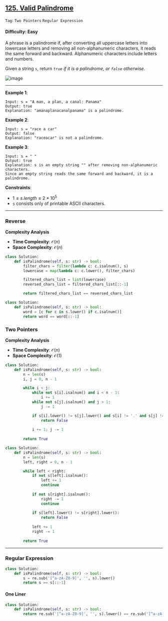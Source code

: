 ## [125. Valid Palindrome](https://leetcode.com/problems/valid-palindrome)

```Tag```: ```Two Pointers``` ```Regular Expression```

#### Difficulty: Easy

A phrase is a palindrome if, after converting all uppercase letters into lowercase letters and removing all non-alphanumeric characters, it reads the same forward and backward. Alphanumeric characters include letters and numbers.

Given a string ```s```, return _```true``` if it is a palindrome, or ```false``` otherwise_.

![image](https://github.com/quananhle/Python/assets/35042430/07a7132f-18ba-4be4-b831-0c980ebb287f)

---

__Example 1__:
```
Input: s = "A man, a plan, a canal: Panama"
Output: true
Explanation: "amanaplanacanalpanama" is a palindrome.
```

__Example 2__:
```
Input: s = "race a car"
Output: false
Explanation: "raceacar" is not a palindrome.
```

__Example 3__:
```
Input: s = " "
Output: true
Explanation: s is an empty string "" after removing non-alphanumeric characters.
Since an empty string reads the same forward and backward, it is a palindrome.
```

__Constraints__:

- $1 \le s.length \le 2 * 10^5$
- ```s``` consists only of printable ASCII characters.

---

### Reverse

__Complexity Analysis__

- __Time Complexity__: $\mathcal{O}(n)$
- __Space Complexity__: $\mathcal{O}(n)$

```Python
class Solution:
    def isPalindrome(self, s: str) -> bool:
        filter_chars = filter(lambda c: c.isalnum(), s)
        lowercase = map(lambda c: c.lower(), filter_chars)

        filtered_chars_list = list(lowercase)
        reversed_chars_list = filtered_chars_list[::-1]

        return filtered_chars_list == reversed_chars_list
```

```Python
class Solution:
    def isPalindrome(self, s: str) -> bool:
        word = [c for c in s.lower() if c.isalnum()]
        return word == word[::-1]
```

### Two Pointers

__Complexity Analysis__

- __Time Complexity__: $\mathcal{O}(n)$
- __Space Complexity__: $\mathcal{O}(1)$

```Python
class Solution:
    def isPalindrome(self, s: str) -> bool:
        n = len(s)
        i, j = 0, n - 1

        while i < j:
            while not s[i].isalnum() and i < n - 1:
                i += 1
            while not s[j].isalnum() and j > 1:
                j -= 1

            if s[i].lower() != s[j].lower() and s[i] != '.' and s[j] != '.':
                return False
            
            i += 1; j -= 1
        
        return True
```

```Python
class Solution:
    def isPalindrome(self, s: str) -> bool:
        n = len(s)
        left, right = 0, n - 1

        while left < right:
            if not s[left].isalnum():
                left += 1
                continue
            
            if not s[right].isalnum():
                right -= 1
                continue
            
            if s[left].lower() != s[right].lower():
                return False
            
            left += 1
            right -= 1
        
        return True
```

---

### Regular Expression

```Python
class Solution:
    def isPalindrome(self, s: str) -> bool:
        s = re.sub('[^a-zA-Z0-9]', '', s).lower()
        return s == s[::-1]
```

#### One Liner

```Python
class Solution:
    def isPalindrome(self, s: str) -> bool:
        return re.sub('[^a-zA-Z0-9]', '', s).lower() == re.sub('[^a-zA-Z0-9]', '', s).lower()[::-1]
```
